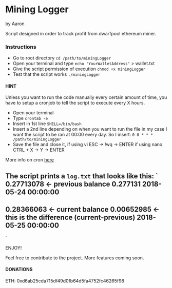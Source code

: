 # Mining Logger
by Aaron

Script designed in order to track profit from dwarfpool ethereum
miner.

### Instructions
- Go to root directory `cd /path/to/miningLogger`
- Open your terminal and type `echo "YourWalletAddress"` > wallet.txt
- Give the script permission of execution `chmod +x miningLogger`
- Test that the script works `./miningLogger`

#### HINT
Unless you want to run the code manually every certain amount of time,
you have to setup a cronjob to tell the script to execute every X hours.

- Open your terminal
- Type `crontab -e`
- Insert in 1st line `SHELL=/bin/bash`
- Insert a 2nd line depending on when you want to run the file in my case I want
  the script to be ran at 00:00 every day. So I insert:
  `0 0 * * * /path/to/miningLogger`
- Save the file and close it,
  if using vi ESC -> !wq -> ENTER
  if using nano CTRL + X -> Y -> ENTER

More info on cron [here](https://www.debian-tutorials.com/crontab-tutorial-cron-howto)

The script prints a `log.txt` that looks like this:
`
0.27713078                    <- previous balance
0.277131
2018-05-24 00:00:00
-----------------------------
0.28366063                    <- current balance
0.00652985                    <- this is the difference (current-previous)
2018-05-25 00:00:00
-----------------------------
`

ENJOY!

Feel free to contribute to the project. More features coming soon.

#### DONATIONS
ETH: 0xd6ab25cda715df49d0fb64d5fa4752fc46265f98
